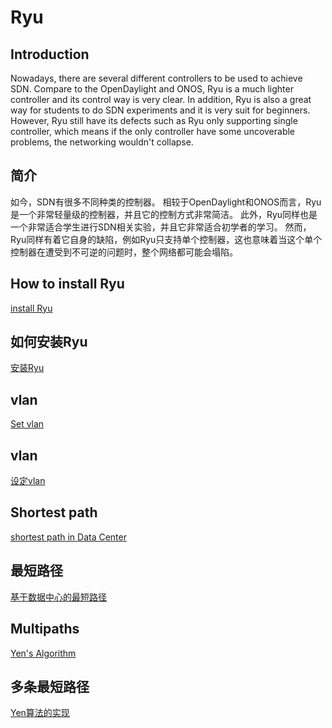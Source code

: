 # Ryu
## Introduction
Nowadays, there are several different controllers to be used to achieve SDN.
Compare to the OpenDaylight and ONOS, Ryu is a much lighter controller and its control way is very clear. 
In addition, Ryu is also a great way for students to do SDN experiments and it is very suit for beginners.
However, Ryu still have its defects such as Ryu only supporting single controller, which means if the only controller have some uncoverable problems, the networking wouldn't collapse.
 
## 简介
如今，SDN有很多不同种类的控制器。
相较于OpenDaylight和ONOS而言，Ryu是一个非常轻量级的控制器，并且它的控制方式非常简洁。
此外，Ryu同样也是一个非常适合学生进行SDN相关实验，并且它非常适合初学者的学习。
然而，Ryu同样有着它自身的缺陷，例如Ryu只支持单个控制器，这也意味着当这个单个控制器在遭受到不可逆的问题时，整个网络都可能会塌陷。

## How to install Ryu
[install Ryu](install)

## 如何安装Ryu
[安装Ryu](/install)

## vlan
[Set vlan](vlan)

## vlan
[设定vlan](vlan)

## Shortest path
[shortest path in Data Center](shortpath)

## 最短路径
[基于数据中心的最短路径](shortpath)

## Multipaths
[Yen's Algorithm](multipath)

## 多条最短路径
[Yen算法的实现](multipath)
